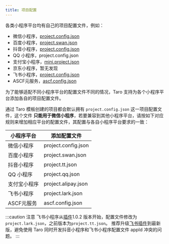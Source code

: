 ```yaml
---
title: 项目配置
---
```


各类小程序平台均有自己的项目配置文件，例如：

- 微信小程序，[project.config.json](https://developers.weixin.qq.com/miniprogram/dev/devtools/projectconfig.html?search-key=%E9%A1%B9%E7%9B%AE%E9%85%8D%E7%BD%AE)
- 百度小程序，[project.swan.json](https://smartprogram.baidu.com/docs/develop/devtools/projectconfig/)
- 抖音小程序，[project.config.json](https://developer.open-douyin.com/docs/resource/zh-CN/mini-app/develop/framework/basic-reference/catalog-structure)
- QQ 小程序，project.config.json
- 支付宝小程序，[mini.project.json](https://opendocs.alipay.com/mini/framework/project)
- 京东小程序，暂无发现
- 飞书小程序，[project.config.json](https://open.feishu.cn/document/uYjL24iN/uEzMzUjLxMzM14SMzMTN/gadget-project-configuration?from=taro)
- ASCF元服务，[ascf.config.json](https://developer.huawei.com/consumer/cn/doc/atomic-ascf/project-json-config)

为了能够适配不同小程序平台的配置文件不同的情况，Taro 支持为各个小程序平台添加各自的项目配置文件。

通过 Taro 模板创建的项目都会默认拥有 `project.config.json` 这一项目配置文件，这个文件 **只能用于微信小程序**，若要兼容到其他小程序平台，请按如下对应规则来增加相应平台的配置文件，其配置与各自小程序平台要求的一致：

| 小程序平台   | 添加配置文件        |
| ------------ | ------------------- |
| 微信小程序   | project.config.json |
| 百度小程序   | project.swan.json   |
| 抖音小程序   | project.tt.json     |
| QQ 小程序    | project.qq.json     |
| 支付宝小程序 | project.alipay.json |
| 飞书小程序   | project.lark.json   |
| ASCF元服务  | ascf.config.json    |

:::caution 注意
飞书小程序从[插件](https://www.npmjs.com/package/@tarojs/plugin-platform-lark)1.0.2 版本开始，配置文件修改为`project.lark.json`，之前版本为`project.tt.json`。
推荐升级[飞书插件](https://www.npmjs.com/package/@tarojs/plugin-platform-lark)到最新版，避免使用 Taro 同时开发抖音小程序和飞书小程序配置文件 appId 冲突的问题。
:::
